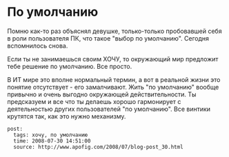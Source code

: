 # По умолчанию

Помню как-то раз объяснял девушке, только-только пробовавшей себя в роли пользователя 
ПК, что такое "выбор по умолчанию". Сегодня вспомнилось снова.

Если ты не занимаешься своим ХОЧУ, то окружающий мир предложит тебе решение по умолчанию. 
Все просто.

В ИТ мире это вполне нормальный термин, а вот в реальной жизни это понятие отсутствует - 
его замалчивают. Жить "по умолчанию" вообще привычно и очень выгодно окружающей 
действительности. Ты предсказуем и все что ты делаешь хорошо гармонирует с деятельностью 
других пользователей "по умолчанию". Все винтики крутятся так, как это нужно механизму.

```
post:   
  tags: хочу, по умолчанию
  time: 2008-07-30 14:51:00
  source: http://www.apofig.com/2008/07/blog-post_30.html
```